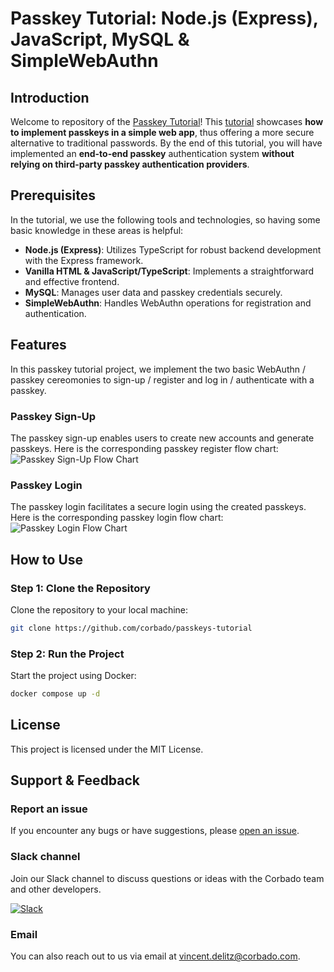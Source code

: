 # Passkey Tutorial: Node.js (Express), JavaScript, MySQL & SimpleWebAuthn

## Introduction

Welcome to repository of the [Passkey Tutorial](https://www.corbado.com/blog/passkey-tutorial-how-to-implement-passkeys)! This [tutorial](https://www.corbado.com/blog/passkey-tutorial-how-to-implement-passkeys) showcases **how to implement passkeys in a simple web app**, thus offering a more secure alternative to traditional passwords. By the end of this tutorial, you will have implemented an **end-to-end passkey** authentication system **without relying on third-party passkey authentication providers**.

## Prerequisites
In the tutorial, we use the following tools and technologies, so having some basic knowledge in these areas is helpful:

- **Node.js (Express)**: Utilizes TypeScript for robust backend development with the Express framework.
- **Vanilla HTML & JavaScript/TypeScript**: Implements a straightforward and effective frontend.
- **MySQL**: Manages user data and passkey credentials securely.
- **SimpleWebAuthn**: Handles WebAuthn operations for registration and authentication.

## Features

In this passkey tutorial project, we implement the two basic WebAuthn / passkey cereomonies to sign-up / register and log in / authenticate with a passkey.

### Passkey Sign-Up
The passkey sign-up enables users to create new accounts and generate passkeys. Here is the corresponding passkey register flow chart:
![Passkey Sign-Up Flow Chart](https://github.com/corbado/passkey-tutorial/assets/18458907/01a471f5-59d3-4902-9e32-c5dc68695885)


### Passkey Login
The passkey login facilitates a secure login using the created passkeys. Here is the corresponding passkey login flow chart:
![Passkey Login Flow Chart](https://github.com/corbado/passkey-tutorial/assets/18458907/daa92c7c-b528-42b0-9912-8df1b3847a95)


## How to Use

### Step 1: Clone the Repository

Clone the repository to your local machine:

```sh
git clone https://github.com/corbado/passkeys-tutorial

```

### Step 2: Run the Project

Start the project using Docker:

```sh
docker compose up -d
```

## License

This project is licensed under the MIT License.

## Support & Feedback

### Report an issue

If you encounter any bugs or have suggestions, please [open an issue](https://github.com/corbado/passkey-tutorial/issues/new).

### Slack channel

Join our Slack channel to discuss questions or ideas with the Corbado team and other developers.

[![Slack](https://img.shields.io/badge/slack-join%20chat-brightgreen.svg)](https://join.slack.com/t/corbado/shared_invite/zt-2g4etyvxi-otKksMmhMHwWK19aCbhODQ)

### Email

You can also reach out to us via email at vincent.delitz@corbado.com.


